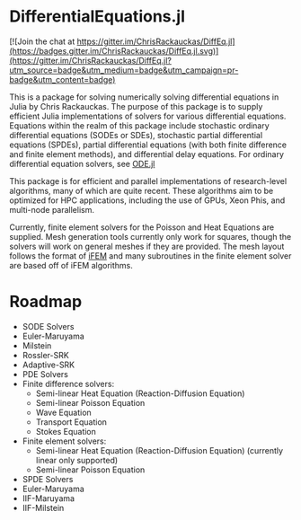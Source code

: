
<a id='DifferentialEquations.jl-1'></a>

# DifferentialEquations.jl


[![Join the chat at https://gitter.im/ChrisRackauckas/DiffEq.jl](https://badges.gitter.im/ChrisRackauckas/DiffEq.jl.svg)](https://gitter.im/ChrisRackauckas/DiffEq.jl?utm_source=badge&utm_medium=badge&utm_campaign=pr-badge&utm_content=badge)


This is a package for solving numerically solving differential equations in Julia by Chris Rackauckas. The purpose of this package is to supply efficient Julia implementations of solvers for various differential equations. Equations within the realm of this package include stochastic ordinary differential equations (SODEs or SDEs), stochastic partial differential equations (SPDEs), partial differential equations (with both finite difference and finite element methods), and differential delay equations. For ordinary differential equation solvers, see [ODE.jl](https://github.com/JuliaLang/ODE.jl)


This package is for efficient and parallel implementations of research-level algorithms, many of which are quite recent. These algorithms aim to be optimized for HPC applications, including the use of GPUs, Xeon Phis, and multi-node parallelism.


Currently, finite element solvers for the Poisson and Heat Equations are supplied. Mesh generation tools currently only work for squares, though the solvers will work on general meshes if they are provided. The mesh layout follows the format of [iFEM](http://www.math.uci.edu/~chenlong/programming.html) and many subroutines in the finite element solver are based off of iFEM algorithms.


<a id='Roadmap-1'></a>

# Roadmap


  * SODE Solvers
  * Euler-Maruyama
  * Milstein
  * Rossler-SRK
  * Adaptive-SRK
  * PDE Solvers
  * Finite difference solvers:     * Semi-linear Heat Equation (Reaction-Diffusion Equation)     * Semi-linear Poisson Equation     * Wave Equation     * Transport Equation     * Stokes Equation
  * Finite element solvers:     * Semi-linear Heat Equation (Reaction-Diffusion Equation) (currently linear only supported)     * Semi-linear Poisson Equation
  * SPDE Solvers
  * Euler-Maruyama
  * IIF-Maruyama
  * IIF-Milstein

